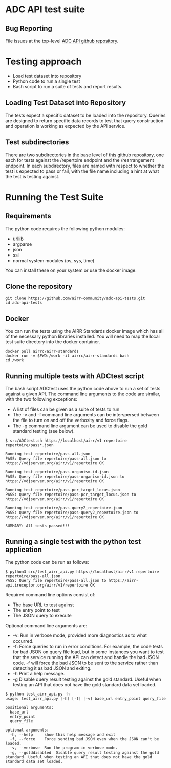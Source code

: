 # ADC API test suite

## Bug Reporting

File issues at the top-level [ADC API github repository](https://github.com/airr-community/adc-api/).

# Testing approach

- Load test dataset into repository
- Python code to run a single test
- Bash script to run a suite of tests and report results.

## Loading Test Dataset into Repository

The tests expect a specific dataset to be loaded into the repository. Queries are designed to
return specific data records to test that query construction and operation is working as
expected by the API service.

## Test subdirectories

There are two subdirectories in the base level of this github repository, one each for tests against the /repertoire endpoint and the /rearrangement
endpoint. In each subdirectory, files are named with respect to whether the test is expected to pass or
fail, with the file name including a hint at what the test is testing against.

# Running the Test Suite

## Requirements

The python code requires the following python modules:

- urllib
- argparse
- json
- ssl
- normal system modules (os, sys, time)

You can install these on your system or use the docker image.

## Clone the repository

```
git clone https://github.com/airr-community/adc-api-tests.git
cd adc-api-tests
```

## Docker

You can run the tests using the AIRR Standards docker image which has all of the
necessary python libraries installed. You will need to map the local test suite
directory into the docker container.

```
docker pull airrc/airr-standards
docker run -v $PWD:/work -it airrc/airr-standards bash
cd /work
```

## Running multiple tests with ADCtest script

The bash script ADCtest uses the python code above to run a set of tests against a given API. The
command line arguments to the code are similar, with the two following exceptions:
- A list of files can be given as a suite of tests to run
- The -v and -f command line arguments can be interspersed between the file to turn on and off the verbosity and force flags.
- The -g command line argument can be used to disable the gold standard testing (see below).

```
$ src/ADCtest.sh https://localhost/airr/v1 repertoire repertoire/pass*.json

Running test repertoire/pass-all.json
PASS: Query file repertoire/pass-all.json to https://vdjserver.org/airr/v1/repertoire OK

Running test repertoire/pass-organism-id.json
PASS: Query file repertoire/pass-organism-id.json to https://vdjserver.org/airr/v1/repertoire OK

Running test repertoire/pass-pcr_target_locus.json
PASS: Query file repertoire/pass-pcr_target_locus.json to https://vdjserver.org/airr/v1/repertoire OK

Running test repertoire/pass-query2_repertoire.json
PASS: Query file repertoire/pass-query2_repertoire.json to https://vdjserver.org/airr/v1/repertoire OK

SUMMARY: All tests passed!!!
```


## Running a single test with the python test application

The python code can be run as follows:
```
$ python3 src/test_airr_api.py https://localhost/airr/v1 repertoire repertoire/pass-all.json
PASS: Query file repertoire/pass-all.json to https://airr-api.ireceptor.org/airr/v1/repertoire OK
```
Required command line options consist of:
- The base URL to test against
- The entry point to test
- The JSON query to execute

Optional command line arguments are:
- -v: Run in verbose mode, provided more diagnostics as to what occurred.
- -f: Force queries to run in error conditions. For example, the code tests for bad JSON on query file load, but in some instances you want to test that the service running the API can detect and handle the bad JSON code. -f will force the bad JSON to be sent to the service rather than detecting it as bad JSON and exiting.
- -h Print a help message.
- -g Disable query result testing against the gold standard. Useful when testing an API that does not have the gold standard data set loaded.

```
$ python test_airr_api.py -h
usage: test_airr_api.py [-h] [-f] [-v] base_url entry_point query_file

positional arguments:
  base_url
  entry_point
  query_file

optional arguments:
  -h, --help     show this help message and exit
  -f, --force    Force sending bad JSON even when the JSON can't be loaded.
  -v, --verbose  Run the program in verbose mode.
  -g, --golddisabled  Disable query result testing against the gold standard. Useful when testing an API that does not have the gold standard data set loaded.
```

